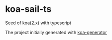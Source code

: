 # koa-sail-ts

Seed of koa(2.x) with typescript

The project initially generated with [koa-generator](https://github.com/17koa/koa-generator)
